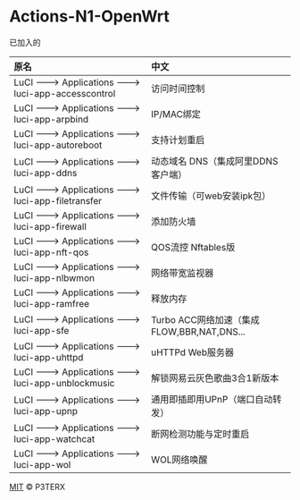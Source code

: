 # Actions-N1-OpenWrt

已加入的

|原名|中文|
|:----|:----|
|LuCI ---> Applications ---> luci-app-accesscontrol  	| 访问时间控制
|LuCI ---> Applications ---> luci-app-arpbind  	      | IP/MAC绑定
|LuCI ---> Applications ---> luci-app-autoreboot  	  | 支持计划重启
|LuCI ---> Applications ---> luci-app-ddns   	        | 动态域名 DNS（集成阿里DDNS客户端）
|LuCI ---> Applications ---> luci-app-filetransfer  	| 文件传输（可web安装ipk包）
|LuCI ---> Applications ---> luci-app-firewall   	    | 添加防火墙
|LuCI ---> Applications ---> luci-app-nft-qos  	      | QOS流控 Nftables版
|LuCI ---> Applications ---> luci-app-nlbwmon   	    | 网络带宽监视器
|LuCI ---> Applications ---> luci-app-ramfree  	      | 释放内存
|LuCI ---> Applications ---> luci-app-sfe  	          | Turbo ACC网络加速（集成FLOW,BBR,NAT,DNS...
|LuCI ---> Applications ---> luci-app-uhttpd  	      | uHTTPd Web服务器
|LuCI ---> Applications ---> luci-app-unblockmusic  	| 解锁网易云灰色歌曲3合1新版本
|LuCI ---> Applications ---> luci-app-upnp            | 通用即插即用UPnP（端口自动转发）
|LuCI ---> Applications ---> luci-app-watchcat  	    | 断网检测功能与定时重启
|LuCI ---> Applications ---> luci-app-wol   	        | WOL网络唤醒


[MIT](https://github.com/P3TERX/Actions-OpenWrt/blob/main/LICENSE) © P3TERX
